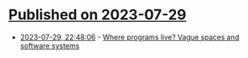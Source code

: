 # [Published on 2023-07-29](index.md)

* [2023-07-29, 22:48:06](https://lobste.rs/s/gsuxim/where_programs_live_vague_spaces) - [Where programs live? Vague spaces and software systems](https://tomasp.net/blog/2023/vague-spaces/)
